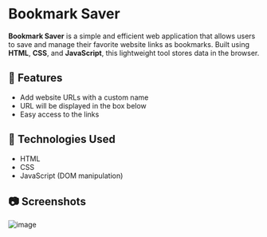 # Bookmark Saver

**Bookmark Saver** is a simple and efficient web application that allows users to save and manage their favorite website links as bookmarks. Built using **HTML**, **CSS**, and **JavaScript**, this lightweight tool stores data in the browser. 

## 🌟 Features

- Add website URLs with a custom name
- URL will be displayed in the box below
- Easy access to the links 

## 🚀 Technologies Used

- HTML
- CSS
- JavaScript (DOM manipulation)

## 📷 Screenshots

![image](https://github.com/user-attachments/assets/e72ab17e-b2e5-428d-9cf7-85f11d5e744d)
